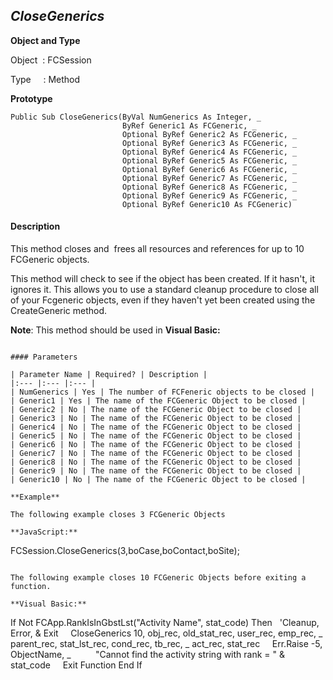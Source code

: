 _CloseGenerics_
---------------

**Object and Type**

Object  : FCSession

Type     : Method

**Prototype**

```
Public Sub CloseGenerics(ByVal NumGenerics As Integer, _
                         ByRef Generic1 As FCGeneric, _
                         Optional ByRef Generic2 As FCGeneric, _
                         Optional ByRef Generic3 As FCGeneric, _
                         Optional ByRef Generic4 As FCGeneric, _
                         Optional ByRef Generic5 As FCGeneric, _
                         Optional ByRef Generic6 As FCGeneric, _
                         Optional ByRef Generic7 As FCGeneric, _
                         Optional ByRef Generic8 As FCGeneric, _
                         Optional ByRef Generic9 As FCGeneric, _
                         Optional ByRef Generic10 As FCGeneric)
```

#### Description

This method closes and  frees all resources and references for up to 10 FCGeneric objects.

This method will check to see if the object has been created. If it hasn't, it ignores it. This allows you to use a standard cleanup procedure to close all of your Fcgeneric objects, even if they haven't yet been created using the CreateGeneric method.

**Note**: This method should be used in **Visual Basic:**
``` **ONLY**. Since VBScript and JavaScript do not support ByRef arguments, this method will not work in those environments.

#### Parameters

| Parameter Name | Required? | Description |
|:--- |:--- |:--- |
| NumGenerics | Yes | The number of FCFeneric objects to be closed |
| Generic1 | Yes | The name of the FCGeneric Object to be closed |
| Generic2 | No | The name of the FCGeneric Object to be closed |
| Generic3 | No | The name of the FCGeneric Object to be closed |
| Generic4 | No | The name of the FCGeneric Object to be closed |
| Generic5 | No | The name of the FCGeneric Object to be closed |
| Generic6 | No | The name of the FCGeneric Object to be closed |
| Generic7 | No | The name of the FCGeneric Object to be closed |
| Generic8 | No | The name of the FCGeneric Object to be closed |
| Generic9 | No | The name of the FCGeneric Object to be closed |
| Generic10 | No | The name of the FCGeneric Object to be closed |

**Example**

The following example closes 3 FCGeneric Objects

**JavaScript:**
```
FCSession.CloseGenerics(3,boCase,boContact,boSite);
```

The following example closes 10 FCGeneric Objects before exiting a function.

**Visual Basic:**
```
If Not FCApp.RankIsInGbstLst("Activity Name", stat_code) Then
  'Cleanup, Error, & Exit
    CloseGenerics 10, obj_rec, old_stat_rec, user_rec, emp_rec, _
 parent_rec, stat_lst_rec, cond_rec, tb_rec, _
 act_rec, stat_rec
    Err.Raise -5, ObjectName, _
         "Cannot find the activity string with rank = " & stat_code
    Exit Function
End If
```